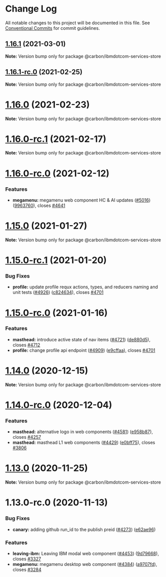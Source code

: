 # Change Log

All notable changes to this project will be documented in this file.
See [Conventional Commits](https://conventionalcommits.org) for commit guidelines.

## [1.16.1](https://github.com/carbon-design-system/carbon-for-ibm-dotcom/tree/master/packages/services-store/compare/@carbon/ibmdotcom-services-store@1.16.1-rc.0...@carbon/ibmdotcom-services-store@1.16.1) (2021-03-01)

**Note:** Version bump only for package @carbon/ibmdotcom-services-store





## [1.16.1-rc.0](https://github.com/carbon-design-system/carbon-for-ibm-dotcom/tree/master/packages/services-store/compare/@carbon/ibmdotcom-services-store@1.16.0-rc.1...@carbon/ibmdotcom-services-store@1.16.1-rc.0) (2021-02-25)

**Note:** Version bump only for package @carbon/ibmdotcom-services-store





# [1.16.0](https://github.com/carbon-design-system/carbon-for-ibm-dotcom/tree/master/packages/services-store/compare/@carbon/ibmdotcom-services-store@1.16.0-rc.1...@carbon/ibmdotcom-services-store@1.16.0) (2021-02-23)

**Note:** Version bump only for package @carbon/ibmdotcom-services-store





# [1.16.0-rc.1](https://github.com/carbon-design-system/carbon-for-ibm-dotcom/tree/master/packages/services-store/compare/@carbon/ibmdotcom-services-store@1.16.0-rc.0...@carbon/ibmdotcom-services-store@1.16.0-rc.1) (2021-02-17)

**Note:** Version bump only for package @carbon/ibmdotcom-services-store





# [1.16.0-rc.0](https://github.com/carbon-design-system/carbon-for-ibm-dotcom/tree/master/packages/services-store/compare/@carbon/ibmdotcom-services-store@1.15.0...@carbon/ibmdotcom-services-store@1.16.0-rc.0) (2021-02-12)


### Features

* **megamenu:** megamenu web component HC & AI updates ([#5016](https://github.com/carbon-design-system/carbon-for-ibm-dotcom/tree/master/packages/services-store/issues/5016)) ([9963760](https://github.com/carbon-design-system/carbon-for-ibm-dotcom/tree/master/packages/services-store/commit/9963760)), closes [#4641](https://github.com/carbon-design-system/carbon-for-ibm-dotcom/tree/master/packages/services-store/issues/4641)





# [1.15.0](https://github.com/carbon-design-system/carbon-for-ibm-dotcom/tree/master/packages/services-store/compare/@carbon/ibmdotcom-services-store@1.15.0-rc.1...@carbon/ibmdotcom-services-store@1.15.0) (2021-01-27)

**Note:** Version bump only for package @carbon/ibmdotcom-services-store





# [1.15.0-rc.1](https://github.com/carbon-design-system/carbon-for-ibm-dotcom/tree/master/packages/services-store/compare/@carbon/ibmdotcom-services-store@1.15.0-rc.0...@carbon/ibmdotcom-services-store@1.15.0-rc.1) (2021-01-20)


### Bug Fixes

* **profile:** update profile requx actions, types, and reducers naming and unit tests ([#4926](https://github.com/carbon-design-system/carbon-for-ibm-dotcom/tree/master/packages/services-store/issues/4926)) ([c824634](https://github.com/carbon-design-system/carbon-for-ibm-dotcom/tree/master/packages/services-store/commit/c824634)), closes [#4701](https://github.com/carbon-design-system/carbon-for-ibm-dotcom/tree/master/packages/services-store/issues/4701)





# [1.15.0-rc.0](https://github.com/carbon-design-system/carbon-for-ibm-dotcom/tree/master/packages/services-store/compare/@carbon/ibmdotcom-services-store@1.14.0...@carbon/ibmdotcom-services-store@1.15.0-rc.0) (2021-01-16)

### Features

- **masthead:** introduce active state of nav items ([#4721](https://github.com/carbon-design-system/carbon-for-ibm-dotcom/tree/master/packages/services-store/issues/4721)) ([de880d5](https://github.com/carbon-design-system/carbon-for-ibm-dotcom/tree/master/packages/services-store/commit/de880d5)), closes [#4712](https://github.com/carbon-design-system/carbon-for-ibm-dotcom/tree/master/packages/services-store/issues/4712)
- **profile:** change profile api endpoint ([#4909](https://github.com/carbon-design-system/carbon-for-ibm-dotcom/tree/master/packages/services-store/issues/4909)) ([e9cffaa](https://github.com/carbon-design-system/carbon-for-ibm-dotcom/tree/master/packages/services-store/commit/e9cffaa)), closes [#4701](https://github.com/carbon-design-system/carbon-for-ibm-dotcom/tree/master/packages/services-store/issues/4701)

# [1.14.0](https://github.com/carbon-design-system/carbon-for-ibm-dotcom/tree/master/packages/services-store/compare/@carbon/ibmdotcom-services-store@1.14.0-rc.0...@carbon/ibmdotcom-services-store@1.14.0) (2020-12-15)

**Note:** Version bump only for package @carbon/ibmdotcom-services-store

# [1.14.0-rc.0](https://github.com/carbon-design-system/carbon-for-ibm-dotcom/tree/master/packages/services-store/compare/@carbon/ibmdotcom-services-store@1.13.0...@carbon/ibmdotcom-services-store@1.14.0-rc.0) (2020-12-04)

### Features

- **masthead:** alternative logo in web components ([#4581](https://github.com/carbon-design-system/carbon-for-ibm-dotcom/tree/master/packages/services-store/issues/4581)) ([e958b87](https://github.com/carbon-design-system/carbon-for-ibm-dotcom/tree/master/packages/services-store/commit/e958b87)), closes [#4257](https://github.com/carbon-design-system/carbon-for-ibm-dotcom/tree/master/packages/services-store/issues/4257)
- **masthead:** masthead L1 web components ([#4429](https://github.com/carbon-design-system/carbon-for-ibm-dotcom/tree/master/packages/services-store/issues/4429)) ([e0bff75](https://github.com/carbon-design-system/carbon-for-ibm-dotcom/tree/master/packages/services-store/commit/e0bff75)), closes [#3806](https://github.com/carbon-design-system/carbon-for-ibm-dotcom/tree/master/packages/services-store/issues/3806)

# [1.13.0](https://github.com/carbon-design-system/carbon-for-ibm-dotcom/tree/master/packages/services-store/compare/@carbon/ibmdotcom-services-store@1.13.0-rc.0...@carbon/ibmdotcom-services-store@1.13.0) (2020-11-25)

**Note:** Version bump only for package @carbon/ibmdotcom-services-store

# 1.13.0-rc.0 (2020-11-13)

### Bug Fixes

- **canary:** adding github run_id to the publish preid ([#4273](https://github.com/carbon-design-system/carbon-for-ibm-dotcom/tree/master/packages/services-store/issues/4273)) ([e62ae96](https://github.com/carbon-design-system/carbon-for-ibm-dotcom/tree/master/packages/services-store/commit/e62ae96))

### Features

- **leaving-ibm:** Leaving IBM modal web component ([#4453](https://github.com/carbon-design-system/carbon-for-ibm-dotcom/tree/master/packages/services-store/issues/4453)) ([9d79668](https://github.com/carbon-design-system/carbon-for-ibm-dotcom/tree/master/packages/services-store/commit/9d79668)), closes [#3327](https://github.com/carbon-design-system/carbon-for-ibm-dotcom/tree/master/packages/services-store/issues/3327)
- **megamenu:** megamenu desktop web component ([#4384](https://github.com/carbon-design-system/carbon-for-ibm-dotcom/tree/master/packages/services-store/issues/4384)) ([a9707fd](https://github.com/carbon-design-system/carbon-for-ibm-dotcom/tree/master/packages/services-store/commit/a9707fd)), closes [#3284](https://github.com/carbon-design-system/carbon-for-ibm-dotcom/tree/master/packages/services-store/issues/3284)
